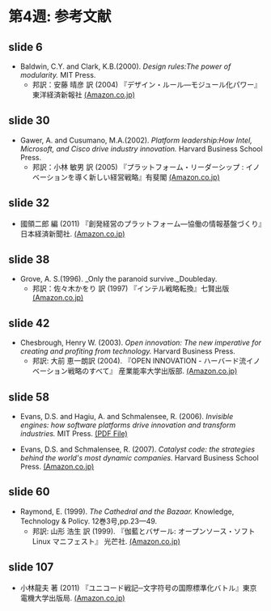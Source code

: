 # 第4週: 参考文献
## slide 6
- Baldwin, C.Y. and Clark, K.B.(2000). _Design rules:The power of modularity._ MIT Press.
  - 邦訳：安藤 晴彦 訳 (2004) 『デザイン・ルール―モジュール化パワー』東洋経済新報社
 [(Amazon.co.jp)](https://www.amazon.co.jp/dp/4492521453)

## slide 30
- Gawer, A. and Cusumano, M.A.(2002). _Platform leadership:How Intel, Microsoft, and Cisco drive industry innovation._ Harvard Business School Press.
  - 邦訳：小林 敏男 訳 (2005) 『プラットフォーム・リーダーシップ : イノベーションを導く新しい経営戦略』有斐閣
[(Amazon.co.jp)](https://www.amazon.co.jp/dp/4641162328)

## slide 32
- 國領二郎 編 (2011) 『創発経営のプラットフォーム―協働の情報基盤づくり』日本経済新聞社.
[(Amazon.co.jp)](https://www.amazon.co.jp/dp/4532134137)

## slide 38
- Grove, A. S.(1996). _Only the paranoid survive._Doubleday.  
  - 邦訳：佐々木かをり 訳 (1997) 『インテル戦略転換』七賢出版
[(Amazon.co.jp)](https://www.amazon.co.jp/dp/4883043339)
  
## slide 42
- Chesbrough, Henry W. (2003). _Open innovation: The new imperative for creating and profiting from technology._ Harvard Business Press.
  - 邦訳: 大前 恵一朗訳 (2004). 『OPEN INNOVATION - ハーバード流イノベーション戦略のすべて』 産業能率大学出版部.
[(Amazon.co.jp)](http://www.amazon.co.jp/dp/4382055431)  

## slide 58
- Evans, D.S. and Hagiu, A. and Schmalensee, R. (2006). _Invisible engines: how software platforms drive innovation and transform industries._ MIT Press.
[(PDF File)](https://mitpress.mit.edu/sites/default/files/titles/content/9780262050852_Download_the_full_text.pdf)

- Evans, D.S. and Schmalensee, R. (2007). _Catalyst code: the strategies behind the world's most dynamic companies._ Harvard Business School Press.
[(Amazon.co.jp)](http://www.amazon.co.jp/Catalyst-Code-Strategies-Dynamic-Companies/dp/1422101991)

## slide 60
- Raymond, E. (1999). _The Cathedral and the Bazaar._ Knowledge, Technology & Policy. 12巻3号,pp.23—49. 
  - 邦訳: 山形 浩生 訳 (1999). 『伽藍とバザール: オープンソース・ソフト Linux マニフェスト』 光芒社.
[(Amazon.co.jp)](http://www.amazon.co.jp/dp/4895421686)  

## slide 107
- 小林龍夫 著 (2011) 『ユニコード戦記─文字符号の国際標準化バトル』東京電機大学出版局.
[(Amazon.co.jp)](https://www.amazon.co.jp/dp/450154970X)
